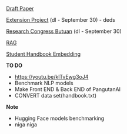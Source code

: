 [Draft Paper](https://docs.google.com/document/d/14y_vxCUHfFJCvGa-FVbWc1Jk76Ka_gIfsQcyNoen9co/edit)

[Extension Project](https://drive.google.com/drive/folders/1fLntq6izrCCeQ0tr94jWqT_hNYm7uFZu?fbclid=IwZXh0bgNhZW0CMTEAAR2AmjexRLdnkTY5_o7bpuGs3IOHwhJmz9sh3PAlwStavDEZIjo2UbZ9Ht0_aem_k_K6eR_L30XBqYyckb8_9Q) (dl - September 30) - deds

[Research Congress Butuan](https://docs.google.com/forms/d/e/1FAIpQLSdGS9pRgJNCp9SQ4itDwQhNARQvnlY7Lkj_cWA4G9Ta2VeiAg/viewform?fbclid=IwZXh0bgNhZW0CMTEAAR1XfWkq5K2oe14aAx4nVsOqu2bvACNDu8PzPN-xFmclJpa4k2cNhNI5pko_aem_5OX4DzRYGF8usUJWA2ji-A) (dl - September 30) 

[RAG](https://github.com/Cinnamon/kotaemon?fbclid=IwZXh0bgNhZW0CMTEAAR073NOr1D5vC-irSMi62p12mAQQAeSFhFse5inJi_yYdyrPO_GVHYW2eMs_aem_0hI0_57G77VXU4zSduZfog)

[Student Handbook Embedding](https://docs.google.com/spreadsheets/d/1N5O_9oGi8VmcuZmo1JktbHs2Eey0KJcX_erez-9y9VM/edit?fbclid=IwZXh0bgNhZW0CMTEAAR1Bz7MwdsmV1pd8KGMTJY_EvOuAp52pyiqWMzFwlXeE1PVlyb5YGaLxXxA_aem_8g8iwKyOBZdYlhuQVyuPDg&gid=0#gid=0)

**TO DO**
- https://youtu.be/klTvEwg3oJ4
- Benchmark NLP models
- Make Front END & Back END of PangutanAI
- CONVERT data set(handbook.txt)

**Note**
- Hugging Face models benchmarking
- niga niga
